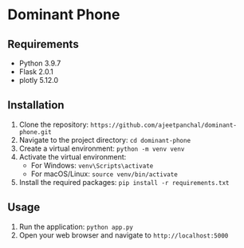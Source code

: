# Dominant Phone

## Requirements

- Python 3.9.7
- Flask 2.0.1
- plotly 5.12.0

## Installation

1. Clone the repository: `https://github.com/ajeetpanchal/dominant-phone.git`
2. Navigate to the project directory: `cd dominant-phone`
3. Create a virtual environment: `python -m venv venv`
4. Activate the virtual environment:
   - For Windows: `venv\Scripts\activate`
   - For macOS/Linux: `source venv/bin/activate`
5. Install the required packages: `pip install -r requirements.txt`

## Usage

1. Run the application: `python app.py`
2. Open your web browser and navigate to `http://localhost:5000`

